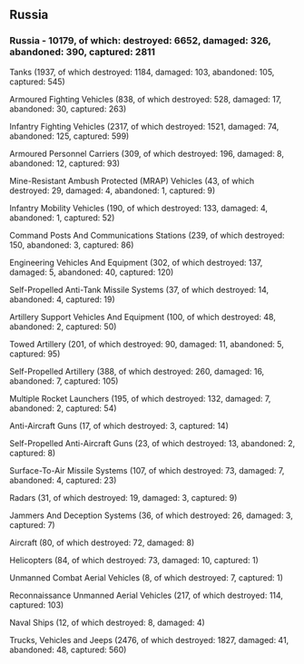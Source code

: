 
 
 ## Russia
 
 ### Russia - 10179, of which: destroyed: 6652, damaged: 326, abandoned: 390, captured: 2811

 

 

 Tanks (1937, of which destroyed: 1184, damaged: 103, abandoned: 105, captured: 545)

 Armoured Fighting Vehicles (838, of which destroyed: 528, damaged: 17, abandoned: 30, captured: 263)

 Infantry Fighting Vehicles (2317, of which destroyed: 1521, damaged: 74, abandoned: 125, captured: 599)

 Armoured Personnel Carriers (309, of which destroyed: 196, damaged: 8, abandoned: 12, captured: 93)

 Mine-Resistant Ambush Protected (MRAP) Vehicles (43, of which destroyed: 29, damaged: 4, abandoned: 1, captured: 9)

 Infantry Mobility Vehicles (190, of which destroyed: 133, damaged: 4, abandoned: 1, captured: 52)

 Command Posts And Communications Stations (239, of which destroyed: 150, abandoned: 3, captured: 86)

 Engineering Vehicles And Equipment (302, of which destroyed: 137, damaged: 5, abandoned: 40, captured: 120)

 Self-Propelled Anti-Tank Missile Systems (37, of which destroyed: 14, abandoned: 4, captured: 19)

 Artillery Support Vehicles And Equipment (100, of which destroyed: 48, abandoned: 2, captured: 50)

 Towed Artillery (201, of which destroyed: 90, damaged: 11, abandoned: 5, captured: 95)

 Self-Propelled Artillery (388, of which destroyed: 260, damaged: 16, abandoned: 7, captured: 105)

 Multiple Rocket Launchers (195, of which destroyed: 132, damaged: 7, abandoned: 2, captured: 54)

 Anti-Aircraft Guns (17, of which destroyed: 3, captured: 14)

 Self-Propelled Anti-Aircraft Guns (23, of which destroyed: 13, abandoned: 2, captured: 8)

 Surface-To-Air Missile Systems (107, of which destroyed: 73, damaged: 7, abandoned: 4, captured: 23)

 Radars (31, of which destroyed: 19, damaged: 3, captured: 9)

 Jammers And Deception Systems (36, of which destroyed: 26, damaged: 3, captured: 7)

 Aircraft (80, of which destroyed: 72, damaged: 8)

 Helicopters (84, of which destroyed: 73, damaged: 10, captured: 1)

 Unmanned Combat Aerial Vehicles (8, of which destroyed: 7, captured: 1)

 Reconnaissance Unmanned Aerial Vehicles (217, of which destroyed: 114, captured: 103)

 Naval Ships (12, of which destroyed: 8, damaged: 4)

 Trucks, Vehicles and Jeeps (2476, of which destroyed: 1827, damaged: 41, abandoned: 48, captured: 560)

